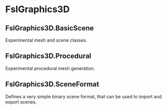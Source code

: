 ﻿FslGraphics3D
=============


FslGraphics3D.BasicScene
-------------------------
Experimental mesh and scene classes.


FslGraphics3D.Procedural
-------------------------
Experimental procedural mesh generation.


FslGraphics3D.SceneFormat
-------------------------
Defines a very simple binary scene format, that can be used to import and export scenes.
